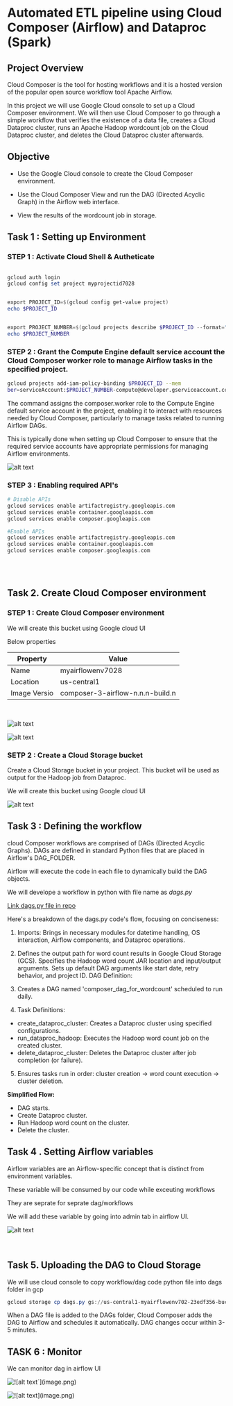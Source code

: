 # Automated ETL pipeline using Cloud Composer (Airflow) and Dataproc (Spark)

## Project Overview

Cloud Composer is the tool for hosting workflows and it is a hosted version of the popular open source workflow tool Apache Airflow.

In this project we will use Google Cloud console to set up a Cloud Composer environment. We will then use Cloud Composer to go through a simple workflow that verifies the existence of a data file, creates a Cloud Dataproc cluster, runs an Apache Hadoop wordcount job on the Cloud Dataproc cluster, and deletes the Cloud Dataproc cluster afterwards.


## Objective

* Use the Google Cloud console to create the Cloud Composer environment.

* Use the Cloud Composer View and run the DAG (Directed Acyclic Graph) in the Airflow web interface.

* View the results of the wordcount job in storage.


## Task 1 : Setting up Environment 

### STEP 1 : Activate Cloud Shell & Autheticate 

```powershell

gcloud auth login
gcloud config set project myprojectid7028


export PROJECT_ID=$(gcloud config get-value project)
echo $PROJECT_ID


export PROJECT_NUMBER=$(gcloud projects describe $PROJECT_ID --format="value(projectNumber)")
echo $PROJECT_NUMBER
```

### STEP 2 : Grant the Compute Engine default service account the Cloud Composer worker role to manage Airflow tasks in the specified project.

```bash
gcloud projects add-iam-policy-binding $PROJECT_ID --mem
ber=serviceAccount:$PROJECT_NUMBER-compute@developer.gserviceaccount.com --role=roles/composer.worker
```

The command assigns the composer.worker role to the Compute Engine default service account in the project, enabling it to interact with resources needed by Cloud Composer, particularly to manage tasks related to running Airflow DAGs.

This is typically done when setting up Cloud Composer to ensure that the required service accounts have appropriate permissions for managing Airflow environments.

![alt text](screenshot/image.png)

### STEP 3 : Enabling required API's

```bash
# Disable APIs
gcloud services enable artifactregistry.googleapis.com
gcloud services enable container.googleapis.com
gcloud services enable composer.googleapis.com

#Enable APIs
gcloud services enable artifactregistry.googleapis.com
gcloud services enable container.googleapis.com
gcloud services enable composer.googleapis.com

```
<br>
<br>

## Task 2. Create Cloud Composer environment

### STEP 1 : Create Cloud Composer environment

We will create this bucket using Google cloud UI 

Below properties 

| Property | Value | 
|----------|----------|
| Name   | myairflowenv7028  | 
| Location   | us-central1   | 
| Image Versio   | composer-3-airflow-n.n.n-build.n    | 

<br>

![alt text](<screenshot/airflow ui.png>)

![alt text](screenshot/airflow_env_config.png)

### SETP 2 : Create a Cloud Storage bucket

Create a Cloud Storage bucket in your project. This bucket will be used as output for the Hadoop job from Dataproc.

We will create this bucket using Google cloud UI 

![alt text](screenshot/buckt_created_ss.png)


## Task 3 :  Defining the workflow

cloud Composer workflows are comprised of DAGs (Directed Acyclic Graphs). DAGs are defined in standard Python files that are placed in Airflow's DAG_FOLDER. 

Airflow will execute the code in each file to dynamically build the DAG objects.

We will develope a workflow in python with file name as *dags.py*

[Link dags.py file in repo](https://github.com/salman-shaikh7/Automated-ETL-pipeline-for-word-count-using-Cloud-Composer-Airflow/blob/main/dags.py)

Here's a breakdown of the dags.py code's flow, focusing on conciseness:


1.  Imports: Brings in necessary modules for datetime handling, OS interaction, Airflow components, and Dataproc operations.


2.  Defines the output path for word count results in Google Cloud Storage (GCS).
Specifies the Hadoop word count JAR location and input/output arguments.
Sets up default DAG arguments like start date, retry behavior, and project ID.
DAG Definition:

3.  Creates a DAG named 'composer_dag_for_wordcount' scheduled to run daily.


4.  Task Definitions: 
*  create_dataproc_cluster: Creates a Dataproc cluster using specified configurations.
*  run_dataproc_hadoop: Executes the Hadoop word count job on the created cluster.
*  delete_dataproc_cluster: Deletes the Dataproc cluster after job completion (or failure).


5.  Ensures tasks run in order: cluster creation -> word count execution -> cluster deletion.

**Simplified Flow:**
*  DAG starts.
*  Create Dataproc cluster.
*   Run Hadoop word count on the cluster.
*   Delete the cluster.


## Task 4 . Setting Airflow variables

Airflow variables are an Airflow-specific concept that is distinct from environment variables.

These variable will be consumed by our code while exceuting workflows 

They are seprate for seprate dag/workflows

We will add these variable by going into admin tab in airflow UI. 

![alt text](<screenshot/Dag workflow variable screenshots.png>)

<br>

## Task 5. Uploading the DAG to Cloud Storage

We will use cloud console to copy workflow/dag code python file into dags folder in gcp

```powershell
gcloud storage cp dags.py gs://us-central1-myairflowenv702-23edf356-bucket/dags
```

When a DAG file is added to the DAGs folder, Cloud Composer adds the DAG to Airflow and schedules it automatically. DAG changes occur within 3-5 minutes.


## TASK 6 : Monitor 

We can monitor dag in airflow UI

![!\[alt text`\](image.png)](<screenshot/Dag Flow map.png>)


![!\[alt text\](image.png)](screenshot/monitor.png)
